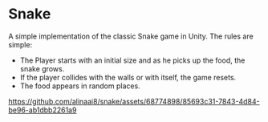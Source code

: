 # Snake

A simple implementation of the classic Snake game in Unity. 
The rules are simple:
- The Player starts with an initial size and as he picks up the food, the snake grows.
- If the player collides with the walls or with itself, the game resets.
- The food appears in random places.


https://github.com/alinaai8/snake/assets/68774898/85693c31-7843-4d84-be96-ab1dbb2261a9

